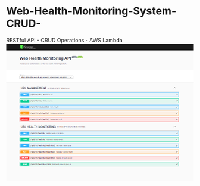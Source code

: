 # Web-Health-Monitoring-System-CRUD-
RESTful API - CRUD Operations - AWS Lambda
![Image Alt Text](src/swagger.png)
